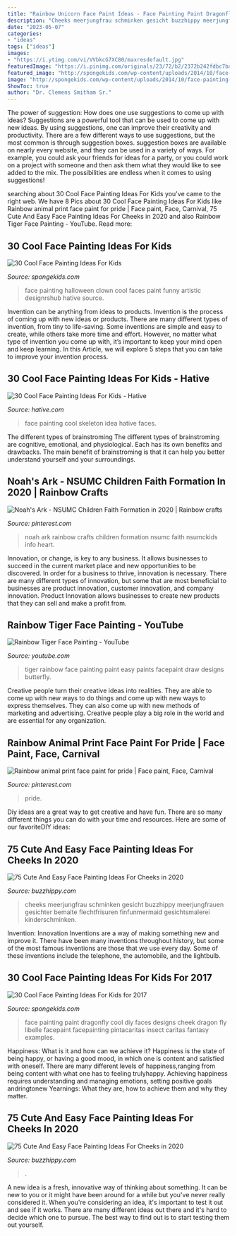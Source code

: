 ```yaml
---
title: "Rainbow Unicorn Face Paint Ideas - Face Painting Paint Dragonfly Cool Diy Faces Designs Cheek Dragon Fly Libelle Facepaint Facepainting Pintacaritas Insect Caritas Fantasy Examples"
description: "Cheeks meerjungfrau schminken gesicht buzzhippy meerjungfrauen gesichter bemalte flechtfrisuren finfunmermaid gesichtsmalerei kinderschminken"
date: "2023-05-07"
categories:
- "ideas"
tags: ["ideas"]
images:
- "https://i.ytimg.com/vi/VVbkcG7XC80/maxresdefault.jpg"
featuredImage: "https://i.pinimg.com/originals/23/72/b2/2372b242fdbc7ba89ba97999573ec54a.png"
featured_image: "http://spongekids.com/wp-content/uploads/2014/10/face-painting-ideas-for-kids/15-diy-dragonfly-face-paint.jpg"
image: "http://spongekids.com/wp-content/uploads/2014/10/face-painting-ideas-for-kids/15-diy-dragonfly-face-paint.jpg"
ShowToc: true
author: "Dr. Clemens Smitham Sr."
---
```



The power of suggestion: How does one use suggestions to come up with ideas?
Suggestions are a powerful tool that can be used to come up with new ideas. By using suggestions, one can improve their creativity and productivity. There are a few different ways to use suggestions, but the most common is through suggestion boxes. suggestion boxes are available on nearly every website, and they can be used in a variety of ways. For example, you could ask your friends for ideas for a party, or you could work on a project with someone and then ask them what they would like to see added to the mix. The possibilities are endless when it comes to using suggestions!

	

		
searching about 30 Cool Face Painting Ideas For Kids you've came to the right web. We have 8 Pics about 30 Cool Face Painting Ideas For Kids like Rainbow animal print face paint for pride | Face paint, Face, Carnival, 75 Cute And Easy Face Painting Ideas For Cheeks in 2020 and also Rainbow Tiger Face Painting - YouTube. Read more:
		
    
## 30 Cool Face Painting Ideas For Kids

<img loading=lazy src="https://spongekids.com/wp-content/uploads/2014/10/face-painting-ideas-for-kids/27-girl-clown.jpg" onerror="this.onerror=null;this.src='https://tse1.mm.bing.net/th?id=OIP.acyPG6HjGUhjH3MIOor1LAHaIF&amp;pid=15.1';" alt="30 Cool Face Painting Ideas For Kids">

_Source: spongekids.com_

>face painting halloween clown cool faces paint funny artistic designrshub hative source. 

	

Invention can be anything from ideas to products.
Invention is the process of coming up with new ideas or products. There are many different types of invention, from tiny to life-saving. Some inventions are simple and easy to create, while others take more time and effort. However, no matter what type of invention you come up with, it’s important to keep your mind open and keep learning. In this Article, we will explore 5 steps that you can take to improve your invention process.

    
## 30 Cool Face Painting Ideas For Kids - Hative

<img loading=lazy src="https://hative.com/wp-content/uploads/2014/10/face-painting-ideas-for-kids/24-skeleton-idea.jpg" onerror="this.onerror=null;this.src='https://tse3.mm.bing.net/th?id=OIP.mfgAywgIXMwFHUIcuGMs5AHaIY&amp;pid=15.1';" alt="30 Cool Face Painting Ideas For Kids - Hative">

_Source: hative.com_

>face painting cool skeleton idea hative faces. 

	

The different types of brainstroming
The different types of brainstroming are cognitive, emotional, and physiological. Each has its own benefits and drawbacks. The main benefit of brainstroming is that it can help you better understand yourself and your surroundings.

    
## Noah&#039;s Ark - NSUMC Children Faith Formation In 2020 | Rainbow Crafts

<img loading=lazy src="https://i.pinimg.com/originals/23/72/b2/2372b242fdbc7ba89ba97999573ec54a.png" onerror="this.onerror=null;this.src='https://tse1.mm.bing.net/th?id=OIP.YsJAXv-dfb3500wRAC9bxwHaJ4&amp;pid=15.1';" alt="Noah&#039;s Ark - NSUMC Children Faith Formation in 2020 | Rainbow crafts">

_Source: pinterest.com_

>noah ark rainbow crafts children formation nsumc faith nsumckids info heart. 

	

Innovation, or change, is key to any business. It allows businesses to succeed in the current market place and new opportunities to be discovered. In order for a business to thrive, innovation is necessary. There are many different types of innovation, but some that are most beneficial to businesses are product innovation, customer innovation, and company innovation. Product Innovation allows businesses to create new products that they can sell and make a profit from.

    
## Rainbow Tiger Face Painting - YouTube

<img loading=lazy src="https://i.ytimg.com/vi/VVbkcG7XC80/maxresdefault.jpg" onerror="this.onerror=null;this.src='https://tse4.mm.bing.net/th?id=OIP.VjwSJrbzvvex6gG3Vnp8fAHaEK&amp;pid=15.1';" alt="Rainbow Tiger Face Painting - YouTube">

_Source: youtube.com_

>tiger rainbow face painting paint easy paints facepaint draw designs butterfly. 

	

Creative people turn their creative ideas into realities. They are able to come up with new ways to do things and come up with new ways to express themselves. They can also come up with new methods of marketing and advertising. Creative people play a big role in the world and are essential for any organization.

    
## Rainbow Animal Print Face Paint For Pride | Face Paint, Face, Carnival

<img loading=lazy src="https://i.pinimg.com/736x/44/c0/46/44c0461d5917f8f9c35ac044554face4--animal-prints-rainbows.jpg" onerror="this.onerror=null;this.src='https://tse1.mm.bing.net/th?id=OIP.w3iKhOrA8MSJUTQAGnOhpgHaJ3&amp;pid=15.1';" alt="Rainbow animal print face paint for pride | Face paint, Face, Carnival">

_Source: pinterest.com_

>pride. 

	

Diy ideas are a great way to get creative and have fun. There are so many different things you can do with your time and resources. Here are some of our favoriteDIY ideas:

    
## 75 Cute And Easy Face Painting Ideas For Cheeks In 2020

<img loading=lazy src="https://buzzhippy.com/wp-content/uploads/2019/05/Cute-And-Easy-Face-Painting-Ideas-For-Cheeks-6-1.jpg" onerror="this.onerror=null;this.src='https://tse1.mm.bing.net/th?id=OIP.VU3s1zzPdO4qJg4d8MZxyAHaIi&amp;pid=15.1';" alt="75 Cute And Easy Face Painting Ideas For Cheeks in 2020">

_Source: buzzhippy.com_

>cheeks meerjungfrau schminken gesicht buzzhippy meerjungfrauen gesichter bemalte flechtfrisuren finfunmermaid gesichtsmalerei kinderschminken. 

	

Invention: Innovation
Inventions are a way of making something new and improve it. There have been many inventions throughout history, but some of the most famous inventions are those that we use every day. Some of these inventions include the telephone, the automobile, and the lightbulb.

    
## 30 Cool Face Painting Ideas For Kids For 2017

<img loading=lazy src="http://spongekids.com/wp-content/uploads/2014/10/face-painting-ideas-for-kids/15-diy-dragonfly-face-paint.jpg" onerror="this.onerror=null;this.src='https://tse4.mm.bing.net/th?id=OIP.mFAKBl4BRqv2E1iMKTEkkwHaJ4&amp;pid=15.1';" alt="30 Cool Face Painting Ideas For Kids for 2017">

_Source: spongekids.com_

>face painting paint dragonfly cool diy faces designs cheek dragon fly libelle facepaint facepainting pintacaritas insect caritas fantasy examples. 

	

Happiness: What is it and how can we achieve it?
Happiness is the state of being happy, or having a good mood, in which one is content and satisfied with oneself. There are many different levels of happiness,ranging from being content with what one has to feeling trulyhappy. Achieving happiness requires understanding and managing emotions, setting positive goals andringtonew Yearnings: What they are, how to achieve them and why they matter.

    
## 75 Cute And Easy Face Painting Ideas For Cheeks In 2020

<img loading=lazy src="https://buzzhippy.com/wp-content/uploads/2019/06/Cute-And-Easy-Face-Painting-Ideas-For-Cheeks-18.jpg" onerror="this.onerror=null;this.src='https://tse2.mm.bing.net/th?id=OIP.7nHbOOcveYQWZyb0hw3RygHaLH&amp;pid=15.1';" alt="75 Cute And Easy Face Painting Ideas For Cheeks in 2020">

_Source: buzzhippy.com_

>. 

	

A new idea is a fresh, innovative way of thinking about something. It can be new to you or it might have been around for a while but you've never really considered it. When you're considering an idea, it's important to test it out and see if it works. There are many different ideas out there and it's hard to decide which one to pursue. The best way to find out is to start testing them out yourself.

